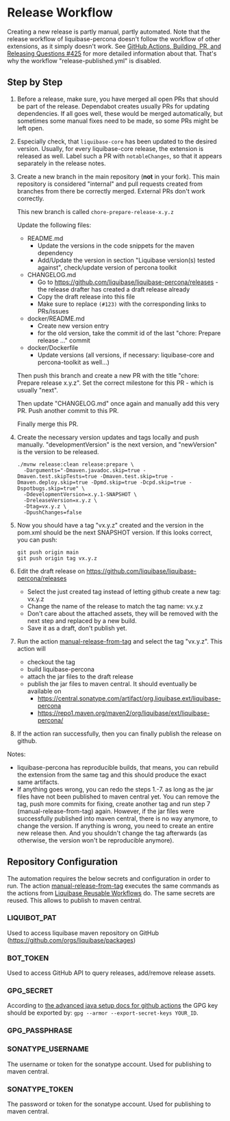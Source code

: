 # Release Workflow

Creating a new release is partly manual, partly automated.
Note that the release workflow of liquibase-percona doesn't follow the workflow of other
extensions, as it simply doesn't work.
See [GitHub Actions, Building, PR, and Releasing Questions #425](https://github.com/liquibase/liquibase-percona/issues/425)
for more detailed information about that. That's why the workflow "release-published.yml" is disabled.

## Step by Step

1. Before a release, make sure, you have merged all open PRs that should be part of the release.
   Dependabot creates usually PRs for updating dependencies. If all goes well, these would be merged
   automatically, but sometimes some manual fixes need to be made, so some PRs might be left open.

2. Especially check, that `liquibase-core` has been updated to the desired version. Usually, for every
   liquibase-core release, the extension is released as well.
   Label such a PR with `notableChanges`, so that it appears separately in the release notes.

3. Create a new branch in the main repository (**not** in your fork). This main repository is considered
   "internal" and pull requests created from branches from there be correctly merged. External PRs don't
   work correctly.

   This new branch is called `chore-prepare-release-x.y.z`

   Update the following files:
   * README.md
     * Update the versions in the code snippets for the maven dependency
     * Add/Update the version in section "Liquibase version(s) tested against", check/update version of percona toolkit
   * CHANGELOG.md
     * Go to <https://github.com/liquibase/liquibase-percona/releases> - the release drafter has created a draft
       release already
     * Copy the draft release into this file
     * Make sure to replace `(#123)` with the corresponding links to PRs/issues
   * docker/README.md
     * Create new version entry
     * for the old version, take the commit id of the last "chore: Prepare release ..." commit
   * docker/Dockerfile
     * Update versions (all versions, if necessary: liquibase-core and percona-toolkit as well...)

   Then push this branch and create a new PR with the title "chore: Prepare release x.y.z".
   Set the correct milestone for this PR - which is usually "next".

   Then update "CHANGELOG.md" once again and manually add this very PR. Push another commit to this PR.

   Finally merge this PR.

4. Create the necessary version updates and tags locally and push manually. "developmentVersion" is the next
   version, and "newVersion" is the version to be released.

   ```
   ./mvnw release:clean release:prepare \
     -Darguments="-Dmaven.javadoc.skip=true -Dmaven.test.skipTests=true -Dmaven.test.skip=true -Dmaven.deploy.skip=true -Dpmd.skip=true -Dcpd.skip=true -Dspotbugs.skip=true" \
     -DdevelopmentVersion=x.y.1-SNAPSHOT \
     -DreleaseVersion=x.y.z \
     -Dtag=vx.y.z \
     -DpushChanges=false
   ```

5. Now you should have a tag "vx.y.z" created and the version in the pom.xml should be the next SNAPSHOT
   version. If this looks correct, you can push:

   ```
   git push origin main
   git push origin tag vx.y.z
   ```

6. Edit the draft release on <https://github.com/liquibase/liquibase-percona/releases>
   * Select the just created tag instead of letting github create a new tag: vx.y.z
   * Change the name of the release to match the tag name: vx.y.z
   * Don't care about the attached assets, they will be removed with the next step and replaced by
     a new build.
   * Save it as a draft, don't publish yet.

7. Run the action [manual-release-from-tag](https://github.com/liquibase/liquibase-percona/actions/workflows/manual-release-from-tag.yml)
   and select the tag "vx.y.z". This action will
   * checkout the tag
   * build liquibase-percona
   * attach the jar files to the draft release
   * publish the jar files to maven central. It should eventually be available on
     * https://central.sonatype.com/artifact/org.liquibase.ext/liquibase-percona
     * https://repo1.maven.org/maven2/org/liquibase/ext/liquibase-percona/

8. If the action ran successfully, then you can finally publish the release on github.

Notes:
* liquibase-percona has reproducible builds, that means, you can rebuild the extension from the same tag
and this should produce the exact same artifacts.
* If anything goes wrong, you can redo the steps 1.-7. as long as the jar files have not been published
to maven central yet. You can remove the tag, push more commits for fixing, create another tag and
run step 7 (manual-release-from-tag) again. However, if the jar files were successfully published into
maven central, there is no way anymore, to change the version. If anything is wrong, you need to
create an entire new release then. And you shouldn't change the tag afterwards (as otherwise, the version
won't be reproducible anymore).

## Repository Configuration

The automation requires the below secrets and configuration in order to run.
The action [manual-release-from-tag](https://github.com/liquibase/liquibase-percona/actions/workflows/manual-release-from-tag.yml)
executes the same commands as the actions from [Liquibase Reusable Workflows](https://github.com/liquibase/build-logic/) do.
The same secrets are reused. This allows to publish to maven central.

### LIQUIBOT_PAT
Used to access liquibase maven repository on GitHub (https://github.com/orgs/liquibase/packages)

### BOT_TOKEN
Used to access GitHub API to query releases, add/remove release assets.

### GPG_SECRET
According to [the advanced java setup docs for github actions](https://github.com/actions/setup-java/blob/main/docs/advanced-usage.md#gpg)
the GPG key should be exported by: `gpg --armor --export-secret-keys YOUR_ID`.

### GPG_PASSPHRASE

### SONATYPE_USERNAME
The username or token for the sonatype account. Used for publishing to maven central.

### SONATYPE_TOKEN
The password or token for the sonatype account. Used for publishing to maven central.
